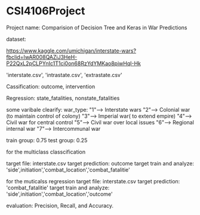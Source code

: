 # CSI4106Project

Project name: Comparision of Decision Tree and Keras in War Predictions

dataset:

https://www.kaggle.com/umichigan/interstate-wars?fbclid=IwAR008QAZiJ3HeH-P22QxL2pCLPYnIc1T1ci0on68RzYdYMKao8piwHqI-Hk

'interstate.csv', 'intrastate.csv', 'extrastate.csv'

Cassification: 
outcome, intervention

Regression:
state_fatalities, nonstate_fatalities


some varibale clearify:
war_type: "1"--> Interstate wars
          "2"--> Colonial war (to maintain control of colony)
          "3"--> Imperial war( to extend empire)
          "4"--> Civil war for central control
          "5"--> Civil war over local issues 
          "6"--> Regional internal war 
          "7"--> Intercommunal war


train group: 0.75
test group: 0.25 

for the multiclass classcification

target file: interstate.csv
target prediction: outcome
target train and analyze: 'side',initiation','combat_location','combat_fatalitie'

for the muticalss regression
target file: interstate.csv
target prediction: 'combat_fatalitie'
target train and analyze: 'side',initiation','combat_location','outcome'

evaluation:
Precision, Recall, and Accuracy.
